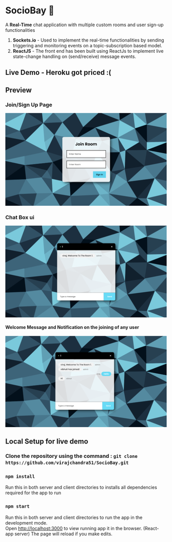 # SocioBay 💬
A **Real-Time** chat application with multiple custom rooms and user sign-up functionalities
1. **Sockets.io** - Used to implement the real-time functionalities by sending triggering and monitoring events on a topic-subscription based model.
2. **ReactJS** - The front end has been built using ReactJs to implement live state-change handling on (send/receive) message events.
## **Live Demo** - Heroku got priced :( 
## Preview 
### Join/Sign Up Page
![Join](/1.png)

### Chat Box ui
![Chat](/2.png)

#### Welcome Message and Notification on the joining of any user
![Welcome](/3.png)



## Local Setup for live demo
###  Clone the repository using the command : `git clone https://github.com/virajchandra51/SocioBay.git` <br/>

### `npm install`
Run this in both server and client directories to installs all dependencies required for the app to run

### `npm start`
Run this in both server and client directories to run the app in the development mode.<br />
Open [http://localhost:3000](http://localhost:3000) to view running app it in the browser. (React-app server)
The page will reload if you make edits.<br />



